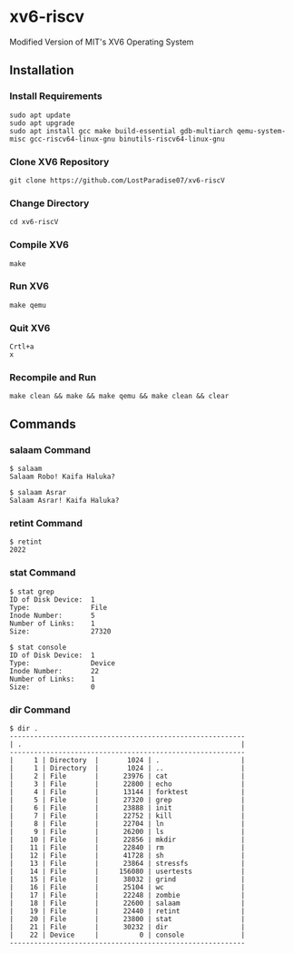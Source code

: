 # xv6-riscv
Modified Version of MIT's XV6 Operating System

## Installation
### Install Requirements
```
sudo apt update
sudo apt upgrade
sudo apt install gcc make build-essential gdb-multiarch qemu-system-misc gcc-riscv64-linux-gnu binutils-riscv64-linux-gnu
```

### Clone XV6 Repository
```
git clone https://github.com/LostParadise07/xv6-riscV
```

### Change Directory
```
cd xv6-riscV
```

### Compile XV6
```
make
```

### Run XV6
```
make qemu
```

### Quit XV6
```
Crtl+a
x
```

### Recompile and Run
```
make clean && make && make qemu && make clean && clear
```

## Commands
### salaam Command
```
$ salaam
Salaam Robo! Kaifa Haluka?
```

```
$ salaam Asrar
Salaam Asrar! Kaifa Haluka?
```

### retint Command
```
$ retint
2022
```

### stat Command
```
$ stat grep
ID of Disk Device:  1
Type:               File
Inode Number:       5
Number of Links:    1
Size:               27320
```

```
$ stat console
ID of Disk Device:  1
Type:               Device
Inode Number:       22
Number of Links:    1
Size:               0
```

### dir Command
```
$ dir .
----------------------------------------------------------
| .                                                      |
----------------------------------------------------------
|     1 | Directory  |       1024 | .                    |
|     1 | Directory  |       1024 | ..                   |
|     2 | File       |      23976 | cat                  |
|     3 | File       |      22800 | echo                 |
|     4 | File       |      13144 | forktest             |
|     5 | File       |      27320 | grep                 |
|     6 | File       |      23888 | init                 |
|     7 | File       |      22752 | kill                 |
|     8 | File       |      22704 | ln                   |
|     9 | File       |      26200 | ls                   |
|    10 | File       |      22856 | mkdir                |
|    11 | File       |      22840 | rm                   |
|    12 | File       |      41728 | sh                   |
|    13 | File       |      23864 | stressfs             |
|    14 | File       |     156080 | usertests            |
|    15 | File       |      38032 | grind                |
|    16 | File       |      25104 | wc                   |
|    17 | File       |      22248 | zombie               |
|    18 | File       |      22600 | salaam               |
|    19 | File       |      22440 | retint               |
|    20 | File       |      23800 | stat                 |
|    21 | File       |      30232 | dir                  |
|    22 | Device     |          0 | console              |
----------------------------------------------------------
```
